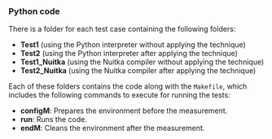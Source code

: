 ### Python code

There is a folder for each test case containing the following folders:
- **Test1** (using the Python interpreter without applying the technique)
- **Test2** (using the Python interpreter after applying the technique)
- **Test1_Nuitka** (using the Nuitka compiler without applying the technique)
- **Test2_Nuitka** (using the Nuitka compiler after applying the technique)

Each of these folders contains the code along with the `Makefile`, which includes the following commands to execute for running the tests:
- **configM**: Prepares the environment before the measurement.
- **run**: Runs the code.
- **endM**: Cleans the environment after the measurement.
